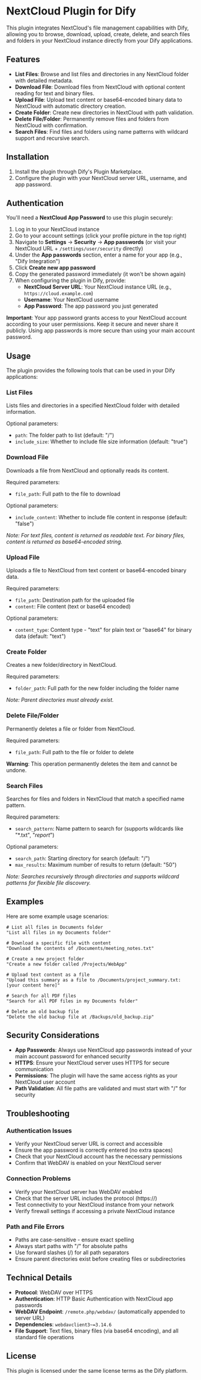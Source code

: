 # NextCloud Plugin for Dify

This plugin integrates NextCloud's file management capabilities with Dify, allowing you to browse, download, upload, create, delete, and search files and folders in your NextCloud instance directly from your Dify applications.

## Features

- **List Files**: Browse and list files and directories in any NextCloud folder with detailed metadata.
- **Download File**: Download files from NextCloud with optional content reading for text and binary files.
- **Upload File**: Upload text content or base64-encoded binary data to NextCloud with automatic directory creation.
- **Create Folder**: Create new directories in NextCloud with path validation.
- **Delete File/Folder**: Permanently remove files and folders from NextCloud with confirmation.
- **Search Files**: Find files and folders using name patterns with wildcard support and recursive search.

## Installation

1. Install the plugin through Dify's Plugin Marketplace.
2. Configure the plugin with your NextCloud server URL, username, and app password.

## Authentication

You'll need a **NextCloud App Password** to use this plugin securely:

1. Log in to your NextCloud instance
2. Go to your account settings (click your profile picture in the top right)
3. Navigate to **Settings** → **Security** → **App passwords** (or visit your NextCloud URL + `/settings/user/security` directly)
4. Under the **App passwords** section, enter a name for your app (e.g., "Dify Integration")
5. Click **Create new app password**
6. Copy the generated password immediately (it won't be shown again)
7. When configuring the plugin in Dify, provide:
   - **NextCloud Server URL**: Your NextCloud instance URL (e.g., `https://cloud.example.com`)
   - **Username**: Your NextCloud username
   - **App Password**: The app password you just generated

**Important**: Your app password grants access to your NextCloud account according to your user permissions. Keep it secure and never share it publicly. Using app passwords is more secure than using your main account password.

## Usage

The plugin provides the following tools that can be used in your Dify applications:

### List Files

Lists files and directories in a specified NextCloud folder with detailed information.

Optional parameters:
- `path`: The folder path to list (default: "/")
- `include_size`: Whether to include file size information (default: "true")

### Download File

Downloads a file from NextCloud and optionally reads its content.

Required parameters:
- `file_path`: Full path to the file to download

Optional parameters:
- `include_content`: Whether to include file content in response (default: "false")

*Note: For text files, content is returned as readable text. For binary files, content is returned as base64-encoded string.*

### Upload File

Uploads a file to NextCloud from text content or base64-encoded binary data.

Required parameters:
- `file_path`: Destination path for the uploaded file
- `content`: File content (text or base64 encoded)

Optional parameters:
- `content_type`: Content type - "text" for plain text or "base64" for binary data (default: "text")

### Create Folder

Creates a new folder/directory in NextCloud.

Required parameters:
- `folder_path`: Full path for the new folder including the folder name

*Note: Parent directories must already exist.*

### Delete File/Folder

Permanently deletes a file or folder from NextCloud.

Required parameters:
- `file_path`: Full path to the file or folder to delete

**Warning**: This operation permanently deletes the item and cannot be undone.

### Search Files

Searches for files and folders in NextCloud that match a specified name pattern.

Required parameters:
- `search_pattern`: Name pattern to search for (supports wildcards like "*.txt", "*report*")

Optional parameters:
- `search_path`: Starting directory for search (default: "/")
- `max_results`: Maximum number of results to return (default: "50")

*Note: Searches recursively through directories and supports wildcard patterns for flexible file discovery.*

## Examples

Here are some example usage scenarios:

```
# List all files in Documents folder
"List all files in my Documents folder"

# Download a specific file with content
"Download the contents of /Documents/meeting_notes.txt"

# Create a new project folder
"Create a new folder called /Projects/WebApp"

# Upload text content as a file
"Upload this summary as a file to /Documents/project_summary.txt: [your content here]"

# Search for all PDF files
"Search for all PDF files in my Documents folder"

# Delete an old backup file
"Delete the old backup file at /Backups/old_backup.zip"
```

## Security Considerations

- **App Passwords**: Always use NextCloud app passwords instead of your main account password for enhanced security
- **HTTPS**: Ensure your NextCloud server uses HTTPS for secure communication
- **Permissions**: The plugin will have the same access rights as your NextCloud user account
- **Path Validation**: All file paths are validated and must start with "/" for security

## Troubleshooting

### Authentication Issues
- Verify your NextCloud server URL is correct and accessible
- Ensure the app password is correctly entered (no extra spaces)
- Check that your NextCloud account has the necessary permissions
- Confirm that WebDAV is enabled on your NextCloud server

### Connection Problems
- Verify your NextCloud server has WebDAV enabled
- Check that the server URL includes the protocol (https://)
- Test connectivity to your NextCloud instance from your network
- Verify firewall settings if accessing a private NextCloud instance

### Path and File Errors
- Paths are case-sensitive - ensure exact spelling
- Always start paths with "/" for absolute paths
- Use forward slashes (/) for all path separators
- Ensure parent directories exist before creating files or subdirectories

## Technical Details

- **Protocol**: WebDAV over HTTPS
- **Authentication**: HTTP Basic Authentication with NextCloud app passwords
- **WebDAV Endpoint**: `/remote.php/webdav/` (automatically appended to server URL)
- **Dependencies**: `webdavclient3~=3.14.6`
- **File Support**: Text files, binary files (via base64 encoding), and all standard file operations

## License

This plugin is licensed under the same license terms as the Dify platform.



